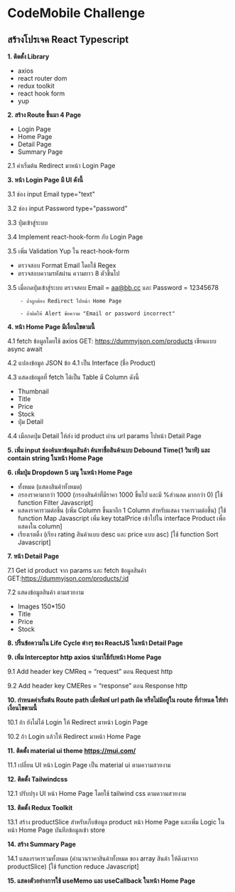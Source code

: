 # CodeMobile Challenge

## สร้างโปรเจค React Typescript
<b>1. ติดตั้ง Library</b>
  - axios
  - react router dom
  - redux toolkit
  - react hook form
  - yup

<b>2. สร้าง Route ขึ้นมา 4 Page</b>
 - Login Page
 - Home Page
 - Detail Page
 - Summary Page

2.1 ค่าเริ่มต้น Redirect มาหน้า Login Page

<b>3. หน้า Login Page มี UI ดังนี้</b>

3.1 ช่อง input Email type="text"

3.2 ช่อง input Password type="password"

3.3 ปุ่มเข้าสู่ระบบ

3.4 Implement react-hook-form กับ Login Page

3.5 เพิ่ม Validation Yup ใน react-hook-form

- ตรวจสอบ Format Email โดยใช้ Regex
- ตรวจสอบความรหัสผ่าน ความยาว 8 ตัวขึ้นไป
  
3.5 เมื่อกดปุ่มเข้าสู่ระบบ ตรวจสอบ Email = aa@bb.cc และ Password = 12345678 

        - ถ้าถูกต้อง Redirect ไปหน้า Home Page
         
        - ถ้าผิดให้ Alert ข้อความ "Email or password incorrect"

<b>4. หน้า Home Page มีเงื่อนไขตามนี้</b>

4.1 fetch ข้อมูลโดยใช้ axios GET: https://dummyjson.com/products เขียนแบบ async await

4.2 แปลงข้อมูล JSON ข้อ 4.1 เป็น Interface (ชื่อ Product) 

4.3 แสดงข้อมูลที่ fetch ได้เป็น Table มี Column ดังนี้
  - Thumbnail
  - Title
  - Price
  - Stock
  - ปุ่ม Detail

4.4 เมือกดปุ่ม Detail ให้ส่ง id product ผ่าน url params ไปหน้า Detail Page
 
<b>5. เพิ่ม input ช่องค้นหาข้อมูลสินค้า ค้นหาชื่อสินค้าแบบ Debound Time(1 วินาที) และ contain string ในหน้า Home Page</b>

<b>6. เพิ่มปุ่ม Dropdown 5 เมนู ในหน้า Home Page</b>
  - ทั้งหมด (แสดงสินค้าทั้งหมด)
  - กรองราคามากว่า 1000 (กรองสินค้าที่มีราคา 1000 ขึ้นไป และมี %ส่วนลด มากกว่า 0) [ใช้ function Filter Javascript]
  - แสดงราคารวมต่อชิ้น (เพิ่ม Column ขึ้นมาอีก 1 Column สำหรับแสดง ราคารวมต่อชิ้น) [ใช้ function Map Javascript เพิ่ม key totalPrice เข้าไปใน interface Product เพื่อแสดงใน column]
  - เรียงเรตติ้ง (เรียง rating สินค้าแบบ desc และ price แบบ asc)  [ใช้  function Sort Javascript]
 
<b>7. หน้า Detail Page</b>

7.1 Get id product จาก params และ fetch ข้อมูลสินค้า GET:https://dummyjson.com/products/:id   

7.2 แสดงข้อมูลสินค้า ตามสวยงาม
  - Images 150*150
  - Title
  - Price
  - Stock
  
<b>8. ปริ้นข้อความใน Life Cycle ต่างๆ ของ ReactJS ในหน้า Detail Page </b>

<b>9. เพิ่ม Interceptor http axios นำมาใช้กับหน้า Home Page</b>

9.1 Add header key CMReq = “request” ตอน Request http

9.2 Add header key CMERes = “response” ตอน Response http


<b>10. กำหนดค่าเริ่มต้น Route path เมื่อพิมพ์ url path ผิด หรือไม่มีอยู่ใน route ที่กำหนด ให้ทำเงื่อนไขตามนี้</b>

10.1 ถ้า ยังไม่ได้ Login ให้ Redirect มาหน้า Login Page

10.2 ถ้า Login แล้วให้ Redirect มาหน้า Home Page


<b>11. ติดตั้ง material ui theme https://mui.com/</b>

11.1 เปลี่ยน UI หน้า Login Page เป็น material ui ตามความสวยงาม


<b>12. ติดตั้ง Tailwindcss </b>

12.1 ปรับปรุง UI หน้า Home Page โดยใช้ tailwind css ตามความสวยงาม


<b>13. ติดตั้ง Redux Toolkit </b>

13.1 สร้าง productSlice สำหรับเก็บข้อมูล product หน้า Home Page และเพิ่ม Logic ในหน้า Home Page บันทึกข้อมูลเข้า store


<b>14. สร้าง Summary Page </b>

14.1 แสดงราคารวมทั้งหมด (คำนวนราคาสินค้าทั้งหมด ของ array สินค้า ให้ดึงมาจาก productSlice) [ใช้ function reduce Javascript]


<b>15. แสดงตัวอย่างการใช้ useMemo และ useCallback ในหน้า Home Page</b>
 
